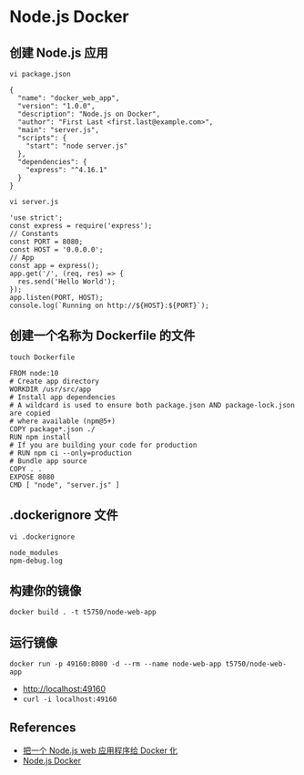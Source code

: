 # Node.js Docker

## 创建 Node.js 应用
`vi package.json`
```
{
  "name": "docker_web_app",
  "version": "1.0.0",
  "description": "Node.js on Docker",
  "author": "First Last <first.last@example.com>",
  "main": "server.js",
  "scripts": {
    "start": "node server.js"
  },
  "dependencies": {
    "express": "^4.16.1"
  }
}
```
`vi server.js`
```
'use strict';
const express = require('express');
// Constants
const PORT = 8080;
const HOST = '0.0.0.0';
// App
const app = express();
app.get('/', (req, res) => {
  res.send('Hello World');
});
app.listen(PORT, HOST);
console.log(`Running on http://${HOST}:${PORT}`);
```

## 创建一个名称为 Dockerfile 的文件
`touch Dockerfile`
```
FROM node:10
# Create app directory
WORKDIR /usr/src/app
# Install app dependencies
# A wildcard is used to ensure both package.json AND package-lock.json are copied
# where available (npm@5+)
COPY package*.json ./
RUN npm install
# If you are building your code for production
# RUN npm ci --only=production
# Bundle app source
COPY . .
EXPOSE 8080
CMD [ "node", "server.js" ]
```

## .dockerignore 文件
`vi .dockerignore`
```
node_modules
npm-debug.log
```

## 构建你的镜像
```
docker build . -t t5750/node-web-app
```

## 运行镜像
```
docker run -p 49160:8080 -d --rm --name node-web-app t5750/node-web-app
```
- [http://localhost:49160](http://localhost:49160)
- `curl -i localhost:49160`

## References
- [把一个 Node.js web 应用程序给 Docker 化](https://nodejs.org/zh-cn/docs/guides/nodejs-docker-webapp/)
- [Node.js Docker](https://hub.docker.com/_/node/)
